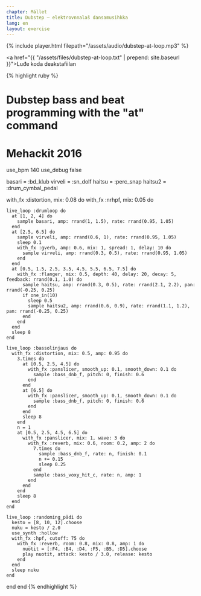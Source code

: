 ```yaml
---
chapter: Mállet
title: Dubstep – elektrovnnalaš dansamusihkka
lang: en
layout: exercise
---
```


{% include player.html filepath="/assets/audio/dubstep-at-loop.mp3" %}

<a href="{{ "/assets/files/dubstep-at-loop.txt" | prepend: site.baseurl }}">Luđe koda deakstafiilan</a>

{% highlight ruby %}
# Dubstep bass and beat programming with the "at" command 
# Mehackit 2016

use_bpm 140
use_debug false

basari = :bd_klub
virveli = :sn_dolf
haitsu = :perc_snap
haitsu2 = :drum_cymbal_pedal

with_fx :distortion, mix: 0.08 do
  with_fx :nrhpf, mix: 0.05 do

    live_loop :drumloop do
      at [1, 2, 4] do
        sample basari, amp: rrand(1, 1.5), rate: rrand(0.95, 1.05)
      end
      at [2.5, 6.5] do
        sample virveli, amp: rrand(0.6, 1), rate: rrand(0.95, 1.05)
        sleep 0.1
        with_fx :gverb, amp: 0.6, mix: 1, spread: 1, delay: 10 do
          sample virveli, amp: rrand(0.3, 0.5), rate: rrand(0.95, 1.05)
        end
      end
      at [0.5, 1.5, 2.5, 3.5, 4.5, 5.5, 6.5, 7.5] do
        with_fx :flanger, mix: 0.5, depth: 40, delay: 20, decay: 5, feedback: rrand(0.1, 1.0) do
          sample haitsu, amp: rrand(0.3, 0.5), rate: rrand(2.1, 2.2), pan: rrand(-0.25, 0.25)
          if one_in(10)
            sleep 0.5
            sample haitsu2, amp: rrand(0.6, 0.9), rate: rrand(1.1, 1.2), pan: rrand(-0.25, 0.25)
          end
        end
      end
      sleep 8
    end

    live_loop :bassolinjaus do
      with_fx :distortion, mix: 0.5, amp: 0.95 do
        3.times do
          at [0.5, 2.5, 4.5] do
            with_fx :panslicer, smooth_up: 0.1, smooth_down: 0.1 do
              sample :bass_dnb_f, pitch: 0, finish: 0.6
            end
          end
          at [6.5] do
            with_fx :panslicer, smooth_up: 0.1, smooth_down: 0.1 do
              sample :bass_dnb_f, pitch: 0, finish: 0.6
            end
          end
          sleep 8
        end
        n = 1
        at [0.5, 2.5, 4.5, 6.5] do
          with_fx :panslicer, mix: 1, wave: 3 do
            with_fx :reverb, mix: 0.6, room: 0.2, amp: 2 do
              7.times do
                sample :bass_dnb_f, rate: n, finish: 0.1
                n += 0.15
                sleep 0.25
              end
              sample :bass_voxy_hit_c, rate: n, amp: 1
            end
          end
        end
        sleep 8
      end
    end

    live_loop :randoming_pädi do
      kesto = [8, 10, 12].choose
      nuku = kesto / 2.0
      use_synth :hollow
      with_fx :hpf, cutoff: 75 do
        with_fx :reverb, room: 0.8, mix: 0.8, amp: 1 do
          nuotit = [:F4, :B4, :D4, :F5, :B5, :D5].choose
          play nuotit, attack: kesto / 3.0, release: kesto
        end
      end
      sleep nuku
    end

  end
end
{% endhighlight %}